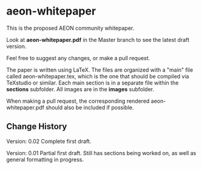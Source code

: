 # aeon-whitepaper
This is the proposed AEON community whitepaper.

Look at **aeon-whitepaper.pdf** in the Master branch to see the latest draft version.

Feel free to suggest any changes, or make a pull request.

The paper is written using LaTeX. 
The files are organized with a "main" file called aeon-whitepaper.tex, which is the one that should be compiled via TeXstudio or similar. Each main section is in a separate file within the **sections** subfolder.  All images are in the **images** subfolder.

When making a pull request, the corresponding rendered aeon-whitepaper.pdf should also be included if possible.

## Change History
Version:  0.02
Complete first draft.

Version: 0.01
Partial first draft.  Still has sections being worked on, as well as general formatting in progress.
